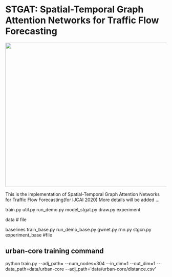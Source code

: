 # STGAT: Spatial-Temporal Graph Attention Networks for Traffic Flow Forecasting
<p align="center">
  <img width="600" height="450" src=./figure/process.jpeg>
</p>

This is the implementation of Spatial-Temporal Graph Attention Networks for Traffic Flow Forecasting(for IJCAI 2020)
More details will be added ...

train.py
util.py
run_demo.py
model_stgat.py
draw.py
experiment

data # file

baselines
    train_base.py
    run_demo_base.py
    gwnet.py
    rnn.py
    stgcn.py
    experiment_base #file


## urban-core training command 
python train.py --adj_path= --num_nodes=304 --in_dim=1 --out_dim=1 --data_path=data/urban-core --adj_path='data/urban-core/distance.csv'